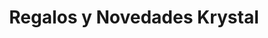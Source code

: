 ---
title: "Regalos y Novedades Krystal"
url: /san-cristobal-de-las-casas/regalos-y-novedades-krystal/
shop: fiesta
---